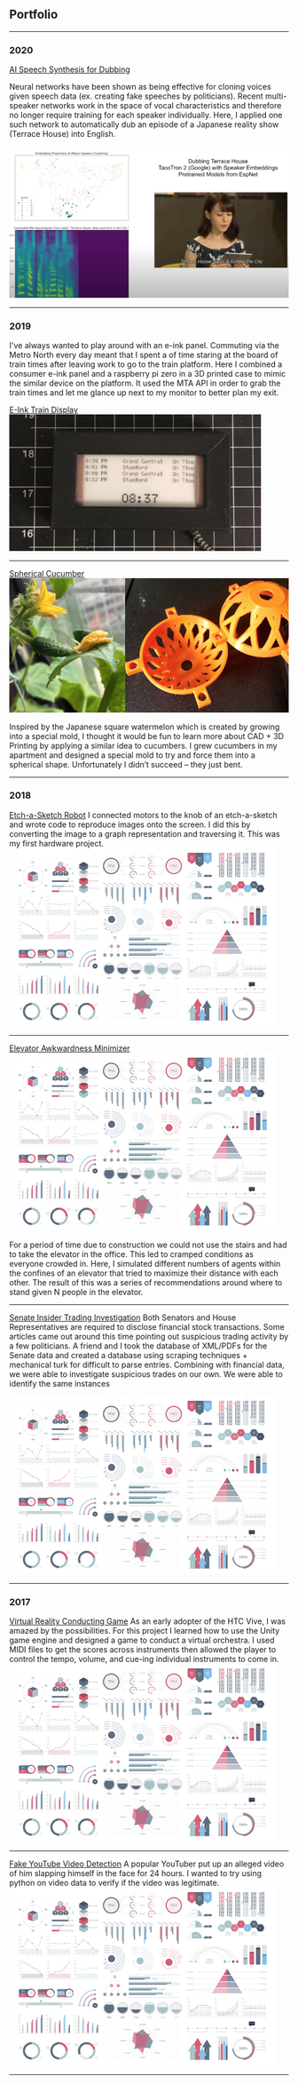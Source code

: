 ## Portfolio

---

### 2020 

[AI Speech Synthesis for Dubbing](pages/sample_page2)

Neural networks have been shown as being effective for cloning voices given speech data (ex. creating fake speeches by politicians). Recent multi-speaker networks work in the space of vocal characteristics and therefore no longer require training for each speaker individually. Here, I applied one such network to automatically dub an episode of a Japanese reality show (Terrace House) into English.

<img src="images/terrace_house.png?raw=true"/>

---

### 2019

I've always wanted to play around with an e-ink panel. Commuting via the Metro North every day meant that I spent a of time staring at the board of train times after leaving work to go to the train platform. Here I combined a consumer e-ink panel and a raspberry pi zero in a 3D printed case to mimic the similar device on the platform. It used the MTA API in order to grab the train times and let me glance up next to my monitor to better plan my exit.

[E-Ink Train Display](http://example.com/)
<img src="images/train.png?raw=true"/>

---

[Spherical Cucumber](http://example.com/)
<img src="images/cuke.png?raw=true"/>

Inspired by the Japanese square watermelon which is created by growing into a special mold, I thought it would be fun to learn more about CAD + 3D Printing by applying a similar idea to cucumbers. I grew cucumbers in my apartment and designed a special mold to try and force them into a spherical shape. Unfortunately I didn’t succeed – they just bent.

---

### 2018

[Etch-a-Sketch Robot](http://example.com/)
I connected motors to the knob of an etch-a-sketch and wrote code to reproduce images onto the screen. I did this by converting the image to a graph representation and traversing it. This was my first hardware project. 
<img src="images/dummy_thumbnail.jpg?raw=true"/>

---
[Elevator Awkwardness Minimizer](http://example.com/)
<img src="images/dummy_thumbnail.jpg?raw=true"/>

For a period of time due to construction we could not use the stairs and had to take the elevator in the office. This led to cramped conditions as everyone crowded in. Here, I simulated different numbers of agents within the confines of an elevator that tried to maximize their distance with each other. The result of this was a series of recommendations around where to stand given N people in the elevator.

---

[Senate Insider Trading Investigation](http://example.com/)
Both Senators and House Representatives are required to disclose financial stock transactions. Some articles came out around this time pointing out suspicious trading activity by a few politicians. A friend and I took the database of XML/PDFs for the Senate data and created a database using scraping techniques + mechanical turk for difficult to parse entries. Combining with financial data, we were able to investigate suspicious trades on our own. We were able to identify the same instances 

<img src="images/dummy_thumbnail.jpg?raw=true"/>

---

### 2017

[Virtual Reality Conducting Game](http://example.com/)
As an early adopter of the HTC Vive, I was amazed by the possibilities. For this project I learned how to use the Unity game engine and designed a game to conduct a virtual orchestra. I used MIDI files to get the scores across instruments then allowed the player to control the tempo, volume, and cue-ing individual instruments to come in.
<img src="images/dummy_thumbnail.jpg?raw=true"/>

---

[Fake YouTube Video Detection](http://example.com/)
A popular YouTuber put up an alleged video of him slapping himself in the face for 24 hours. I wanted to try using python on video data to verify if the video was legitimate. 
<img src="images/dummy_thumbnail.jpg?raw=true"/>

---
